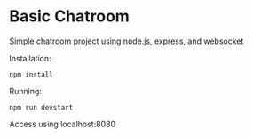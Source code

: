 # Basic Chatroom
Simple chatroom project using node.js, express, and websocket

Installation:
```
npm install
```
Running:
```
npm run devstart
```
Access using localhost:8080
